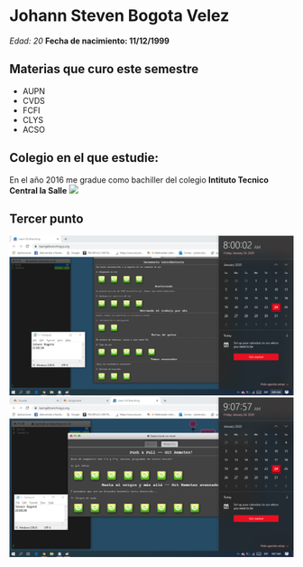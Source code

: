 # Johann Steven Bogota Velez
*Edad: 20*
**Fecha de nacimiento: 11/12/1999**
## Materias que curo este semestre
* AUPN
* CVDS
* FCFI
* CLYS
* ACSO

## Colegio en el que estudie: 

En el año 2016 me gradue como bachiller del colegio **Intituto Tecnico Central la Salle**
[![](https://repositorio.itc.edu.co/image/logo_es.png)](http://www.itc.edu.co/es)

## Tercer punto
![Imagen 1][1]  ![Imagen 2][2]

 [1]: main.PNG
 [2]: remote.png